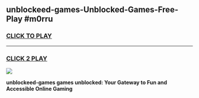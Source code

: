 
## unblockeed-games-Unblocked-Games-Free-Play #m0rru
<h3>
<a href="https://us.freeplayer.one?title=unblockeed-games&ref=9M">CLICK TO PLAY</a></h3>
<hr>

<h3>
<a href="https://us.freeplayer.one?title=unblockeed-games&ref=9M">CLICK 2 PLAY</a>
  
</h3>

<a href="https://us.freeplayer.one?title=unblockeed-games&ref=9M"><img src="https://clearcache.store/games.png"></a>


**unblockeed-games games unblocked: Your Gateway to Fun and Accessible Online Gaming**
